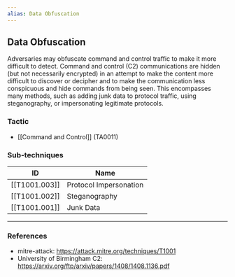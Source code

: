```yaml
---
alias: Data Obfuscation
---
```


## Data Obfuscation

Adversaries may obfuscate command and control traffic to make it more difficult to detect. Command and control (C2) communications are hidden (but not necessarily encrypted) in an attempt to make the content more difficult to discover or decipher and to make the communication less conspicuous and hide commands from being seen. This encompasses many methods, such as adding junk data to protocol traffic, using steganography, or impersonating legitimate protocols. 


### Tactic

- [[Command and Control]] (TA0011)

### Sub-techniques

| ID | Name |
| --- | --- |
| [[T1001.003]] | Protocol Impersonation |
| [[T1001.002]] | Steganography |
| [[T1001.001]] | Junk Data |


---
### References

- mitre-attack: https://attack.mitre.org/techniques/T1001
- University of Birmingham C2: https://arxiv.org/ftp/arxiv/papers/1408/1408.1136.pdf
